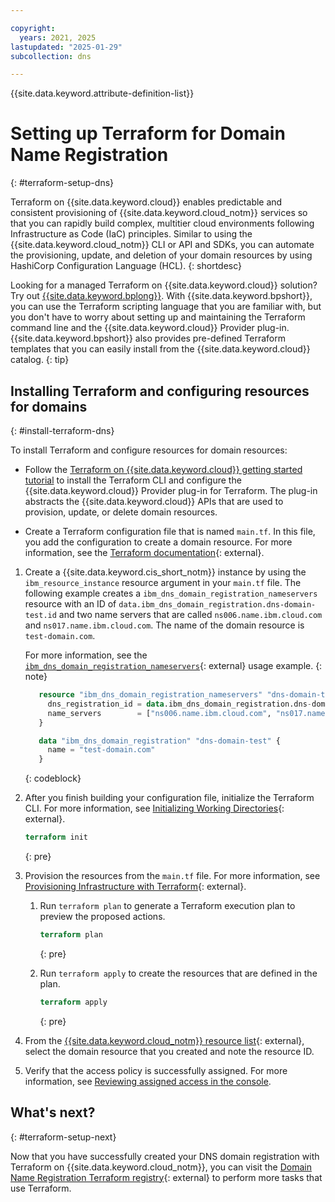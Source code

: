 ```yaml
---

copyright:
  years: 2021, 2025
lastupdated: "2025-01-29"
subcollection: dns

---
```


{{site.data.keyword.attribute-definition-list}}

# Setting up Terraform for Domain Name Registration
{: #terraform-setup-dns}

Terraform on {{site.data.keyword.cloud}} enables predictable and consistent provisioning of {{site.data.keyword.cloud_notm}} services so that you can rapidly build complex, multitier cloud environments following Infrastructure as Code (IaC) principles. Similar to using the {{site.data.keyword.cloud_notm}} CLI or API and SDKs, you can automate the provisioning, update, and deletion of your domain resources by using HashiCorp Configuration Language (HCL).
{: shortdesc}

Looking for a managed Terraform on {{site.data.keyword.cloud}} solution? Try out [{{site.data.keyword.bplong}}](/docs/schematics?topic=schematics-getting-started). With {{site.data.keyword.bpshort}}, you can use the Terraform scripting language that you are familiar with, but you don't have to worry about setting up and maintaining the Terraform command line and the {{site.data.keyword.cloud}} Provider plug-in. {{site.data.keyword.bpshort}} also provides pre-defined Terraform templates that you can easily install from the {{site.data.keyword.cloud}} catalog.
{: tip}

## Installing Terraform and configuring resources for domains
{: #install-terraform-dns}

To install Terraform and configure resources for domain resources:

- Follow the [Terraform on {{site.data.keyword.cloud}} getting started tutorial](/docs/ibm-cloud-provider-for-terraform?topic=ibm-cloud-provider-for-terraform-getting-started) to install the Terraform CLI and configure the {{site.data.keyword.cloud}} Provider plug-in for Terraform. The plug-in abstracts the {{site.data.keyword.cloud}} APIs that are used to provision, update, or delete domain resources.

- Create a Terraform configuration file that is named `main.tf`. In this file, you add the configuration to create a domain resource. For more information, see the [Terraform documentation](https://developer.hashicorp.com/terraform/language){: external}.

1. Create a {{site.data.keyword.cis_short_notm}} instance by using the `ibm_resource_instance` resource argument in your `main.tf` file.
   The following example creates a `ibm_dns_domain_registration_nameservers` resource with an ID of `data.ibm_dns_domain_registration.dns-domain-test.id` and two name servers that are called `ns006.name.ibm.cloud.com` and `ns017.name.ibm.cloud.com`. The name of the domain resource is `test-domain.com`.

      For more information, see the [`ibm_dns_domain_registration_nameservers`](https://registry.terraform.io/providers/IBM-Cloud/ibm/latest/docs/resources/dns_domain_registration_nameservers){: external} usage example.
      {: note}

   ```terraform
      resource "ibm_dns_domain_registration_nameservers" "dns-domain-test" {
        dns_registration_id = data.ibm_dns_domain_registration.dns-domain-test.id
        name_servers        = ["ns006.name.ibm.cloud.com", "ns017.name.ibm.cloud.com"]
      }

      data "ibm_dns_domain_registration" "dns-domain-test" {
        name = "test-domain.com"
      }
   ```
   {: codeblock}

1. After you finish building your configuration file, initialize the Terraform CLI. For more information, see [Initializing Working Directories](https://developer.hashicorp.com/terraform/cli/init){: external}.

   ```terraform
   terraform init
   ```
   {: pre}

1. Provision the resources from the `main.tf` file. For more information, see [Provisioning Infrastructure with Terraform](https://developer.hashicorp.com/terraform/cli/run){: external}.

   1. Run `terraform plan` to generate a Terraform execution plan to preview the proposed actions.

      ```terraform
      terraform plan
      ```
      {: pre}

   1. Run `terraform apply` to create the resources that are defined in the plan.

      ```terraform
      terraform apply
      ```
      {: pre}

1. From the [{{site.data.keyword.cloud_notm}} resource list](/resources){: external}, select the domain resource that you created and note the resource ID.
1. Verify that the access policy is successfully assigned. For more information, see [Reviewing assigned access in the console](/docs/account?topic=account-assign-access-resources&interface=ui#review-your-access-console).

## What's next?
{: #terraform-setup-next}

Now that you have successfully created your DNS domain registration with Terraform on {{site.data.keyword.cloud_notm}}, you can visit the [Domain Name Registration Terraform registry](https://registry.terraform.io/providers/IBM-Cloud/ibm/latest/docs/resources/dns_domain_registration_nameservers){: external} to perform more tasks that use Terraform.

